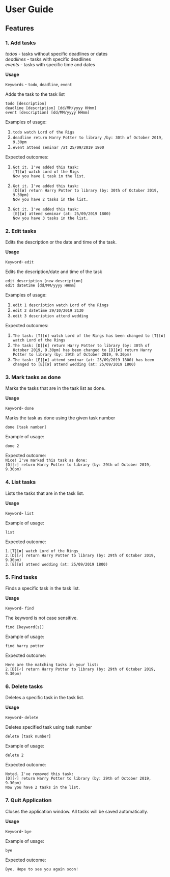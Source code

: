 # User Guide

## Features 

### **1. Add tasks**
*todos* - tasks without specific deadlines or dates  
*deadlines* - tasks with specific deadlines  
*events* - tasks with specific time and dates

**Usage**

`Keywords` - `todo`, `deadline`, `event`

Adds the task to the task list  

`todo [description]`  
`deadline [description] [dd/MM/yyyy HHmm]`  
`event [description] [dd/MM/yyyy HHmm]`

Examples of usage:

1. `todo watch Lord of the Rigs`
2. `deadline return Harry Potter to library /by: 30th of October 2019, 9.30pm`
3. `event attend seminar /at 25/09/2019 1800`

Expected outcomes:

1. `Got it. I've added this task:`  
`[T][✘] watch Lord of the Rigs`  
`Now you have 1 task in the list.`  

2. `Got it. I've added this task:`  
`[D][✘] return Harry Potter to library (by: 30th of October 2019, 9.30pm)`  
`Now you have 2 tasks in the list.`  

3. `Got it. I've added this task:`  
`[E][✘] attend seminar (at: 25/09/2019 1800)`  
`Now you have 3 tasks in the list.`

### **2. Edit tasks**
Edits the description or the date and time of the task.

**Usage**

`Keyword`- `edit`

Edits the description/date and time of the task  

`edit description [new description]`  
`edit datetime [dd/MM/yyyy HHmm]`

Examples of usage:

1. `edit 1 description watch Lord of the Rings`
2. `edit 2 datetime 29/10/2019 2130`
3. `edit 3 description attend wedding`

Expected outcomes:

1. `The task: [T][✘] watch Lord of the Rings has been changed to [T][✘] watch Lord of the Rings`
2. `The task: [D][✘] return Harry Potter to library (by: 30th of October 2019, 9.30pm) has been changed to [D][✘] return Harry Potter to library (by: 29th of October 2019, 9.30pm)`
3. `The task: [E][✘] attend seminar (at: 25/09/2019 1800) has been changed to [E][✘] attend wedding (at: 25/09/2019 1800)`

### **3. Mark tasks as done**

Marks the tasks that are in the task list as done.

**Usage**

`Keyword`- `done`

Marks the task as done using the given task number  

`done [task number]`

Example of usage:  

`done 2`

Expected outcome:  
`Nice! I've marked this task as done:`  
`[D][✓] return Harry Potter to library (by: 29th of October 2019, 9.30pm)`

### **4. List tasks**

Lists the tasks that are in the task list.

**Usage**

`Keyword`- `list`  

Example of usage:  

`list`

Expected outcome:

`1.[T][✘] watch Lord of the Rings`  
`2.[D][✓] return Harry Potter to library (by: 29th of October 2019, 9.30pm)`  
`3.[E][✘] attend wedding (at: 25/09/2019 1800)`

### **5. Find tasks**

Finds a specific task  in the task list.

**Usage**

`Keyword`- `find`  

The keyword is not case sensitive.  

`find [keyword(s)]`

Example of usage:

`find harry potter`

Expected outcome:

`Here are the matching tasks in your list:`  
`2.[D][✓] return Harry Potter to library (by: 29th of October 2019, 9.30pm)`

### **6. Delete tasks**

Deletes a specific task in the task list.

**Usage**

`Keyword`- `delete`

Deletes specified task using task number  

`delete [task number]`

Example of usage:

`delete 2`

Expected outcome:

`Noted. I've removed this task:`<br/>
`[D][✓] return Harry Potter to library (by: 29th of October 2019, 9.30pm)`<br/>
`Now you have 2 tasks in the list.`

### **7. Quit Application**

Closes the application window. All tasks will be saved automatically.

**Usage**

`Keyword`- `bye`

Example of usage:

`bye`

Expected outcome:

`Bye. Hope to see you again soon!`
